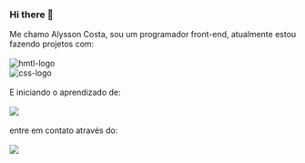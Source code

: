 ### Hi there 👋

Me chamo Alysson Costa, sou um programador front-end, atualmente estou fazendo projetos com:
<br>
<br>
  <img src="https://img.shields.io/badge/HTML5-E34F26?style=for-the-badge&logo=html5&logoColor=white" alt="hmtl-logo" />
  <br>
  <img src="https://img.shields.io/badge/CSS3-1572B6?style=for-the-badge&logo=css3&logoColor=white" alt="css-logo"/> 
  <br> 
  <br>
  E iniciando o aprendizado de:
  <br>
  <br>
  <img src="https://img.shields.io/badge/JavaScript-F7DF1E?style=for-the-badge&logo=javascript&logoColor=black" wit="java-logo" />
  <br>
  <br>
  entre em contato através do:
  <br>
  <br>
  <a href="https://mail.google.com/mail/u/0/#chats/send-to-akolashork@gmail.com/">
    <img src="https://img.shields.io/badge/Gmail-D14836?style=for-the-badge&logo=gmail&logoColor=white"/>
  <a/>
